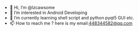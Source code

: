 - 👋 Hi, I’m @lzcawsome
- 👀 I’m interested in Android Developing
- 🌱 I’m currently learning shell script and python pyqt5 GUI etc.
- 📫 How to reach me ? here is my email:448344582@qq.com

<!---
lzcawsome/lzcawsome is a ✨ special ✨ repository because its `README.md` (this file) appears on your GitHub profile.
You can click the Preview link to take a look at your changes.
--->
